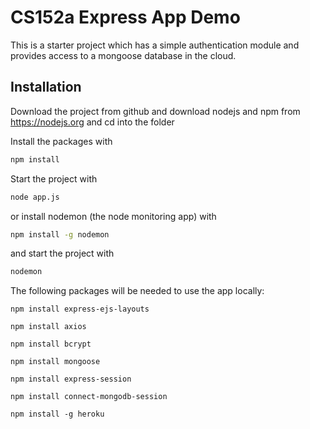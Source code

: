 # CS152a Express App Demo

This is a starter project which has a simple authentication module 
and provides access to a mongoose database in the cloud.

## Installation
Download the project from github and download nodejs and npm from https://nodejs.org
and cd into the folder

Install the packages with
``` bash
npm install
```
Start the project with
``` bash
node app.js
```
or install nodemon (the node monitoring app) with
``` bash
npm install -g nodemon
```
and start the project with
``` bash
nodemon
```
The following packages will be needed to use the app locally:
  
`npm install express-ejs-layouts`
  
`npm install axios`
  
`npm install bcrypt`
 
`npm install mongoose`
  
`npm install express-session`
  
`npm install connect-mongodb-session`
  
`npm install -g heroku`
